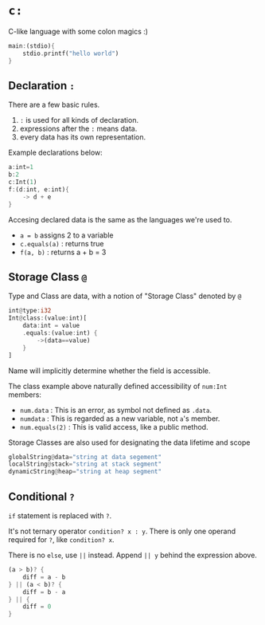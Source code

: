 # `c:`
C-like language with some colon magics :)

```rust
main:(stdio){
    stdio.printf("hello world")
}
```

## Declaration `:`

There are a few basic rules.
1. `:` is used for all kinds of declaration.
2. expressions after the `:` means data.
3. every data has its own representation.

Example declarations below:

```rust
a:int=1
b:2
c:Int(1)
f:(d:int, e:int){
    -> d + e
}
```

Accesing declared data is the same as the languages we're used to.

- `a = b`  assigns 2 to a variable
- `c.equals(a)` : returns true
- `f(a, b)` : returns a + b = 3

## Storage Class `@`

Type and Class are data, with a notion of "Storage Class" denoted by `@`

```rust
int@type:i32
Int@class:(value:int)[
    data:int = value
    .equals:(value:int) {
        ->(data==value)
    }
]
```

Name will implicitly determine whether the field is accessible.

The class example above naturally defined accessibility of `num:Int` members:

- `num.data` : This is an error, as symbol not defined as `.data`.
- `numdata` : This is regarded as a new variable, not `a`'s member.
- `num.equals(2)` : This is valid access, like a public method.

Storage Classes are also used for designating the data lifetime and scope

```rust
globalString@data="string at data segement"
localString@stack="string at stack segment"
dynamicString@heap="string at heap segment"
```

## Conditional `?`

`if` statement is replaced with `?`. 

It's not ternary operator `condition? x : y`. There is only one operand required for `?`, like `condition? x`.

There is no `else`, use `||` instead. Append `|| y` behind the expression above.

```rust
(a > b)? {
    diff = a - b
} || (a < b)? {
    diff = b - a
} || {
    diff = 0
}
```
